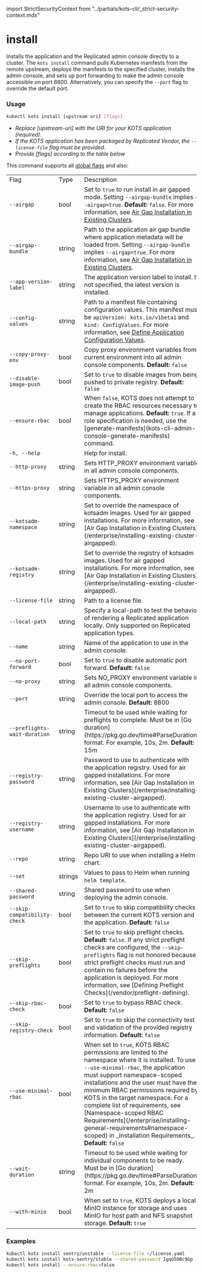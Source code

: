 import StrictSecurityContext from "../partials/kots-cli/_strict-security-context.mdx"

# install

Installs the application and the Replicated admin console directly to a cluster.
The `kots install` command pulls Kubernetes manifests from the remote upstream, deploys the manifests to the specified cluster, installs the admin console, and sets up port forwarding to make the admin console accessible on port 8800.
Alternatively, you can specify the `--port` flag to override the default port.

### Usage

```bash
kubectl kots install [upstream uri] [flags]
```

- _Replace [upstream-uri] with the URI for your KOTS application (required)._
- _If the KOTS application has been packaged by Replicated Vendor, the `--license-file` flag must be provided._
- _Provide [flags] according to the table below_

This command supports all [global flags](kots-cli-global-flags) and also:

<table>
    <tr>
        <td>Flag</td>
        <td>Type</td>
        <td>Description</td>
    </tr>
    <tr>
        <td><code>--airgap</code></td>
        <td>bool</td>
        <td>Set to <code>true</code> to run install in air gapped mode. Setting <code>--airgap-bundle</code> implies <code>--airgap=true</code>. <strong>Default:</strong> <code>false</code>. For more information, see <a href="/enterprise/installing-existing-cluster-airgapped">Air Gap Installation in Existing Clusters</a>.</td>
    </tr>
    <tr>
        <td><code>--airgap-bundle</code></td>
        <td>string</td>
        <td>Path to the application air gap bundle where application metadata will be loaded from. Setting <code>--airgap-bundle</code> implies <code>--airgap=true</code>. For more information, see <a href="/enterprise/installing-existing-cluster-airgapped">Air Gap Installation in Existing Clusters</a>.</td>
    </tr>
    <tr>
        <td><code>--app-version-label</code></td>
        <td>string</td>
        <td>The application version label to install. If not specified, the latest version is installed.</td>
    </tr>
    <tr>
        <td><code>--config-values</code></td>
        <td>string</td>
        <td>Path to a manifest file containing configuration values. This manifest must be <code>apiVersion: kots.io/v1beta1</code> and <code>kind: ConfigValues</code>. For more information, see <a href="/enterprise/installing-existing-cluster-automation#define-application-configuration-values">Define Application Configuration Values</a>.</td>
    </tr>
    <tr>
        <td><code>--copy-proxy-env</code></td>
        <td>bool</td>
        <td>Copy proxy environment variables from current environment into all admin console components. <strong>Default:</strong> <code>false</code></td>
    </tr>
    <tr>
        <td><code>--disable-image-push</code></td>
        <td>bool</td>
        <td>Set to <code>true</code> to disable images from being pushed to private registry. <strong>Default:</strong> <code>false</code></td>
    </tr>
    <tr>
        <td><code>--ensure-rbac</code></td>
        <td>bool</td>
        <td>When <code>false</code>, KOTS does not attempt to create the RBAC resources necessary to manage applications. <strong>Default:</strong> <code>true</code>. If a role specification is needed, use the [generate-manifests](kots-cli-admin-console-generate-manifests) command.</td>
    </tr>
    <tr>
        <td><code>-h, --help</code></td>
        <td></td>
        <td>Help for install.</td>
    </tr>
    <tr>
        <td><code>--http-proxy</code></td>
        <td>string</td>
        <td>Sets HTTP_PROXY environment variable in all admin console components.</td>
    </tr>
    <tr>
        <td><code>--https-proxy</code></td>
        <td>string</td>
        <td>Sets HTTPS_PROXY environment variable in all admin console components.</td>
    </tr>
    <tr>
        <td><code>--kotsadm-namespace</code></td>
        <td>string</td>
        <td>Set to override the namespace of kotsadm images. Used for air gapped installations. For more information, see [Air Gap Installation in Existing Clusters](/enterprise/installing-existing-cluster-airgapped).</td>
    </tr>
    <tr>
        <td><code>--kotsadm-registry</code></td>
        <td>string</td>
        <td>Set to override the registry of kotsadm images. Used for air gapped installations. For more information, see [Air Gap Installation in Existing Clusters](/enterprise/installing-existing-cluster-airgapped).</td>
    </tr>
    <tr>
        <td><code>--license-file</code></td>
        <td>string</td>
        <td>Path to a license file.</td>
    </tr>
    <tr>
        <td><code>--local-path</code></td>
        <td>string</td>
        <td>Specify a local-path to test the behavior of rendering a Replicated application locally. Only supported on Replicated application types.</td>
    </tr>
    <tr>
        <td><code>--name</code></td>
        <td>string</td>
        <td>Name of the application to use in the admin console.</td>
    </tr>
    <tr>
        <td><code>--no-port-forward</code></td>
        <td>bool</td>
        <td>Set to <code>true</code> to disable automatic port forward. <strong>Default:</strong> <code>false</code></td>
    </tr>
    <tr>
        <td><code>--no-proxy</code></td>
        <td>string</td>
        <td>Sets NO_PROXY environment variable in all admin console components.</td>
    </tr>
    <tr>
        <td><code>--port</code></td>
        <td>string</td>
        <td>Override the local port to access the admin console. <strong>Default:</strong> 8800</td>
    </tr>
    <tr>
        <td><code>--preflights-wait-duration</code></td>
        <td>string</td>
        <td>Timeout to be used while waiting for preflights to complete. Must be in [Go duration](https://pkg.go.dev/time#ParseDuration) format. For example, 10s, 2m. <strong>Default:</strong> 15m</td>
    </tr>
    <tr>
        <td><code>--registry-password</code></td>
        <td>string</td>
        <td>Password to use to authenticate with the application registry. Used for air gapped installations. For more information, see [Air Gap Installation in Existing Clusters](/enterprise/installing-existing-cluster-airgapped).</td>
    </tr>
    <tr>
        <td><code>--registry-username</code></td>
        <td>string</td>
        <td>Username to use to authenticate with the application registry. Used for air gapped installations. For more information, see [Air Gap Installation in Existing Clusters](/enterprise/installing-existing-cluster-airgapped).</td>
    </tr>
    <tr>
        <td><code>--repo</code></td>
        <td>string</td>
        <td>Repo URI to use when installing a Helm chart.</td>
    </tr>
    <tr>
        <td><code>--set</code></td>
        <td>strings</td>
        <td>Values to pass to Helm when running <code>helm template</code>.</td>
    </tr>
    <tr>
        <td><code>--shared-password</code></td>
        <td>string</td>
        <td>Shared password to use when deploying the admin console.</td>
    </tr>
    <tr>
        <td><code>--skip-compatibility-check</code></td>
        <td>bool</td>
        <td>Set to <code>true</code> to skip compatibility checks between the current KOTS version and the application. <strong>Default:</strong> <code>false</code></td>
    </tr>
    <tr>
        <td><code>--skip-preflights</code></td>
        <td>bool</td>
        <td>Set to <code>true</code> to skip preflight checks. <strong>Default:</strong> <code>false</code>. If any strict preflight checks are configured, the <code>--skip-preflights</code> flag is not honored because strict preflight checks must run and contain no failures before the application is deployed. For more information, see [Defining Preflight Checks](/vendor/preflight-defining).</td>
    </tr>
    <tr>
        <td><code>--skip-rbac-check</code></td>
        <td>bool</td>
        <td>Set to <code>true</code> to bypass RBAC check. <strong>Default:</strong> <code>false</code></td>
    </tr>
    <tr>
        <td><code>--skip-registry-check</code></td>
        <td>bool</td>
        <td>Set to <code>true</code> to skip the connectivity test and validation of the provided registry information. <strong>Default:</strong> <code>false</code></td>
    </tr>
    <StrictSecurityContext/>
    <tr>
        <td><code>--use-minimal-rbac</code></td>
        <td>bool</td>
        <td>When set to <code>true</code>, KOTS RBAC permissions are limited to the namespace where it is installed. To use  <code>--use-minimal-rbac</code>, the application must support namespace-scoped installations and the user must have the minimum RBAC permissions required by KOTS in the target namespace. For a complete list of requirements, see [Namespace-scoped RBAC Requirements​](/enterprise/installing-general-requirements#namespace-scoped) in _Installation Requirements_. <strong>Default:</strong> <code>false</code></td>
    </tr>
    <tr>
        <td><code>--wait-duration</code></td>
        <td>string</td>
        <td>Timeout to be used while waiting for individual components to be ready. Must be in [Go duration](https://pkg.go.dev/time#ParseDuration) format. For example, 10s, 2m. <strong>Default:</strong> 2m</td>
    </tr>
    <tr>
        <td><code>--with-minio</code></td>
        <td>bool</td>
        <td>When set to <code>true</code>, KOTS deploys a local MinIO instance for storage and uses MinIO for host path and NFS snapshot storage. <strong>Default:</strong> <code>true</code></td>
    </tr>
</table>

### Examples

```bash
kubectl kots install sentry/unstable --license-file ~/license.yaml
kubectl kots install kots-sentry/stable --shared-password IgqG5OBc9Gp --license-file ~/sentry-license.yaml --namespace sentry-namespace --config-values ~/config-values.yaml
kubectl kots install --ensure-rbac=false
```
